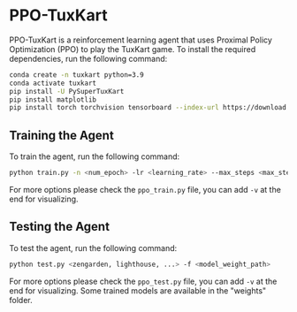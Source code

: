# PPO-TuxKart
PPO-TuxKart is a reinforcement learning agent that uses Proximal Policy Optimization (PPO) to play the TuxKart game. To install the required dependencies, run the following command:
```bash
conda create -n tuxkart python=3.9
conda activate tuxkart
pip install -U PySuperTuxKart
pip install matplotlib
pip install torch torchvision tensorboard --index-url https://download.pytorch.org/whl/cu126
```

## Training the Agent
To train the agent, run the following command:
```bash
python train.py -n <num_epoch> -lr <learning_rate> --max_steps <max_steps> --tracks <zengarden, lighthouse, ...>
```
For more options please check the `ppo_train.py` file, you can add `-v` at the end for visualizing.

## Testing the Agent
To test the agent, run the following command:
```bash
python test.py <zengarden, lighthouse, ...> -f <model_weight_path>
```
For more options please check the `ppo_test.py` file, you can add `-v` at the end for visualizing. Some trained models are available in the "weights" folder. 